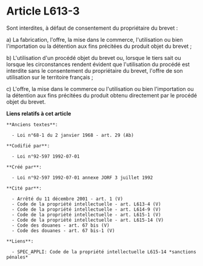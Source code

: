 # Article L613-3

Sont interdites, à défaut de consentement du propriétaire du brevet :

a) La fabrication, l'offre, la mise dans le commerce, l'utilisation ou bien l'importation ou la détention aux fins précitées
du produit objet du brevet ;

b) L'utilisation d'un procédé objet du brevet ou, lorsque le tiers sait ou lorsque les circonstances rendent évident que
l'utilisation du procédé est interdite sans le consentement du propriétaire du brevet, l'offre de son utilisation sur le
territoire français ;

c) L'offre, la mise dans le commerce ou l'utilisation ou bien l'importation ou la détention aux fins précitées du produit
obtenu directement par le procédé objet du brevet.

**Liens relatifs à cet article**

	**Anciens textes**:

	  - Loi n°68-1 du 2 janvier 1968 - art. 29 (Ab)

	**Codifié par**:

	  - Loi n°92-597 1992-07-01

	**Créé par**:

	  - Loi n°92-597 1992-07-01 annexe JORF 3 juillet 1992

	**Cité par**:

	  - Arrêté du 11 décembre 2001 - art. 1 (V)
	  - Code de la propriété intellectuelle - art. L613-4 (V)
	  - Code de la propriété intellectuelle - art. L614-9 (V)
	  - Code de la propriété intellectuelle - art. L615-1 (V)
	  - Code de la propriété intellectuelle - art. L615-14 (V)
	  - Code des douanes - art. 67 bis (V)
	  - Code des douanes - art. 67 bis-1 (V)

	**Liens**:

	  - SPEC_APPLI: Code de la propriété intellectuelle L615-14 *sanctions pénales*
